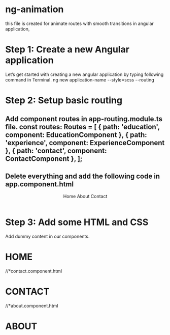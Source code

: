 # ng-animation
this file is created for animate routes with smooth transitions in angular application, 

# Step 1: Create a new Angular application
Let’s get started with creating a new angular application by typing following command in Terminal.
ng new application-name --style=scss --routing

# Step 2: Setup basic routing
Add component routes in app-routing.module.ts file.
const routes: Routes = [
     { path: 'education', component: EducationComponent },
     { path: 'experience', component: ExperienceComponent },
     { path: 'contact', component: ContactComponent },
];
-------------------------------------------------------------------
Delete everything and add the following code in app.component.html
-------------------------------------------------------------------
<header>
    <a routerLink="home" routerLinkActive="active">Home</a>
    <a routerLink="about" routerLinkActive="active">About</a>
    <a routerLink="contact" routerLinkActive="active">Contact</a>
</header>
<router-outlet></router-outlet>

# Step 3: Add some HTML and CSS
Add dummy content in our components.

<div class="box box1">
    <h1>HOME</h1>
</div>
//*contact.component.html
<div class="box box2">
    <h1>CONTACT</h1>
</div>
//*about.component.html
<div class="box box3">
    <h1>ABOUT</h1>
</div>
